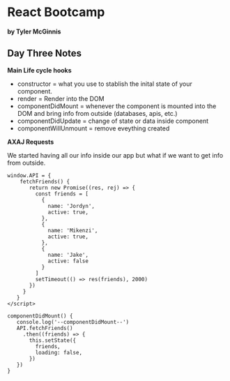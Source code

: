 # React Bootcamp
**by Tyler McGinnis**

## Day Three Notes 

**Main Life cycle hooks** 

* constructor = what you use to stablish the inital state of your component.
* render = Render into the DOM
* componentDidMount = whenever the component is mounted into the DOM and bring info from outside (databases, apis, etc.)
* componentDidUpdate = change of state or data inside component
* componentWillUnmount = remove eveything created 

**AXAJ Requests**

We started having all our info inside our app but what if we want to get info from outside. 


```
window.API = {
    fetchFriends() {
       return new Promise((res, rej) => {
         const friends = [
           {
             name: 'Jordyn',
             active: true,
           },
           {
             name: 'Mikenzi',
             active: true,
           },
           {
             name: 'Jake',
             active: false
           }
         ]
         setTimeout(() => res(friends), 2000)
       })
     }
   }
</script>

componentDidMount() {
   console.log('--componentDidMount--')
   API.fetchFriends()
     .then((friends) => {
       this.setState({
         friends,
         loading: false,
       })
   })
}

```


